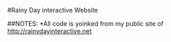 #Rainy Day interactive Website

##NOTES:
*All code is yoinked from my public site of http://rainydayinteractive.net